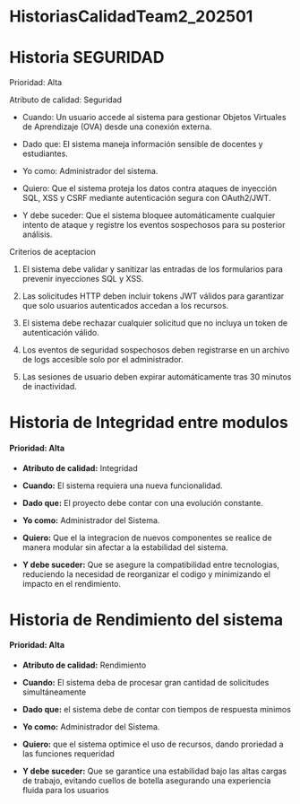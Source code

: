 # HistoriasCalidadTeam2_202501

# Historia SEGURIDAD

Prioridad: Alta

Atributo de calidad: Seguridad

- Cuando: Un usuario accede al sistema para gestionar Objetos Virtuales de Aprendizaje (OVA) desde una conexión externa.

- Dado que: El sistema maneja información sensible de docentes y estudiantes.

- Yo como: Administrador del sistema.

- Quiero: Que el sistema proteja los datos contra ataques de inyección SQL, XSS y CSRF mediante autenticación segura con OAuth2/JWT.

- Y debe suceder: Que el sistema bloquee automáticamente cualquier intento de ataque y registre los eventos sospechosos para su posterior análisis.

Criterios de aceptacion

1. El sistema debe validar y sanitizar las entradas de los formularios para prevenir inyecciones SQL y XSS.


2. Las solicitudes HTTP deben incluir tokens JWT válidos para garantizar que solo usuarios autenticados accedan a los recursos.


3. El sistema debe rechazar cualquier solicitud que no incluya un token de autenticación válido.


4. Los eventos de seguridad sospechosos deben registrarse en un archivo de logs accesible solo por el administrador.


5. Las sesiones de usuario deben expirar automáticamente tras 30 minutos de inactividad.


# Historia de Integridad entre modulos

#### Prioridad: Alta

- **Atributo de calidad:** Integridad

- **Cuando:** El sistema requiera una nueva funcionalidad.

- **Dado que:** El proyecto debe contar con una evolución constante.

- **Yo como:** Administrador del  Sistema.

- **Quiero:** Que el la integracion de nuevos componentes se realice de manera modular sin afectar a la estabilidad del sistema.

- **Y debe suceder:** Que se asegure la compatibilidad entre tecnologias,  reduciendo la necesidad de reorganizar el codigo y minimizando el impacto en el rendimiento.
 
 # Historia de Rendimiento del sistema

#### Prioridad: Alta

- **Atributo de calidad:** Rendimiento

- **Cuando:** El sistema deba de procesar gran cantidad de solicitudes simultáneamente

- **Dado que:** el sistema debe de contar con tiempos de respuesta minimos

- **Yo como:** Administrador del  Sistema.

- **Quiero:** que el sistema optimice el uso de recursos, dando proriedad a las funciones requeridad

- **Y debe suceder:** Que se garantice una estabilidad bajo las altas cargas de trabajo, evitando cuellos de botella asegurando una experiencia fluida para los usuarios